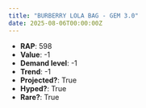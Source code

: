 ```yaml
---
title: "BURBERRY LOLA BAG - GEM 3.0"
date: 2025-08-06T00:00:00Z
---
```

- **RAP**: 598
- **Value**: -1
- **Demand level**: -1
- **Trend**: -1
- **Projected?**: True
- **Hyped?**: True
- **Rare?**: True
